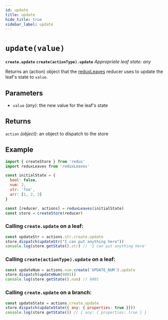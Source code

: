 ```yaml
---
id: update
title: update
hide_title: true
sidebar_label: update
---
```


# `update(value)`
**`create.update`**
**`create(actionType).update`**
*Appropriate leaf state: any*

Returns an (action) object that the [reduxLeaves](../README.md) reducer uses to update the leaf's state to `value`.

## Parameters
- `value` *(any)*: the new value for the leaf's state

## Returns
`action` *(object)*: an object to dispatch to the store

## Example
```js
import { createStore } from 'redux'
import reduxLeaves from 'reduxLeaves'

const initialState = {
  bool: false,
  num: 2,
  str: 'foo',
  arr: [1, 2, 3]
}

const [reducer, actions] = reduxLeaves(initialState)
const store = createStore(reducer)
```

### Calling `create.update` on a leaf:

```js
const updateStr = actions.str.create.update
store.dispatch(updateStr("I can put anything here"))
console.log(store.getState().str) // 'I can put anything here'
```

### Calling `create(actionType).update` on a leaf:

```js
const updateNum = actions.num.create('UPDATE_NUM').update
store.dispatch(updateNum(9001))
console.log(store.getState().num) // 9001
```

### Calling `create.update` on a branch:
```js
const updateState = actions.create.update
store.dispatch(updateState({ any: { properties: true }}))
console.log(store.getState()) // { any: { properties: true } }
```
